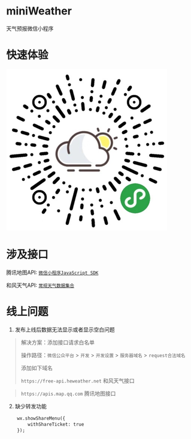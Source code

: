 # miniWeather
天气预报微信小程序

# 快速体验
![小程序二维码](./QRCode.jpg)

# 涉及接口
腾讯地图API: [`微信小程序JavaScript SDK`](https://lbs.qq.com/qqmap_wx_jssdk/index.html)

和风天气API: [`常规天气数据集合`](https://www.heweather.com/documents/api/)

# 线上问题

1. 发布上线后数据无法显示或者显示空白问题
> 解决方案：添加接口请求白名单
> 
> 操作路径：`微信公众平台` > `开发` > `开发设置` > `服务器域名` > `request合法域名`
> 
> 添加如下域名
> 
> `https://free-api.heweather.net` 和风天气接口

> `https://apis.map.qq.com` 腾讯地图接口

2. 缺少转发功能
```
    wx.showShareMenu({
        withShareTicket: true
    });
```
